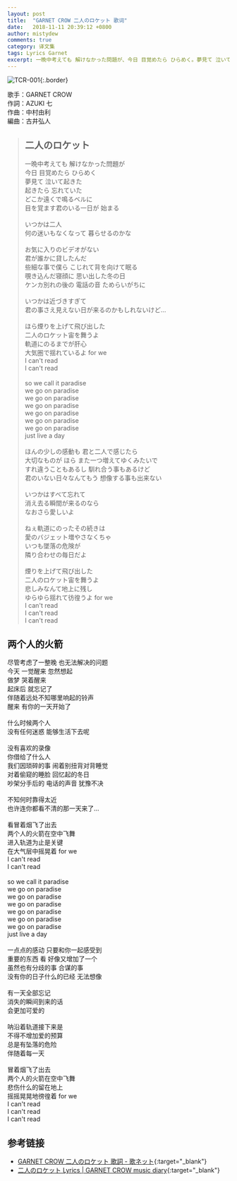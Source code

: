 ```yaml
---
layout: post
title:  "GARNET CROW 二人のロケット 歌词"
date:   2018-11-11 20:39:12 +0800
author: mistydew
comments: true
category: 译文集
tags: Lyrics Garnet
excerpt: 一晩中考えても 解けなかった問題が、今日 目覚めたら ひらめく。夢見て 泣いて起きた、起きたら 忘れていた。どこか遠くで鳴るベルに、目を覚ます君のいる一日が 始まる。
---
```

![TCR-001](https://crowsub.github.io/images/discography/album/TCR-001.jpg){:.border}

歌手：GARNET CROW<br>
作詞：AZUKI 七<br>
作曲：中村由利<br>
編曲：古井弘人

<blockquote class="lyric-original">
  <h2>二人のロケット</h2>
  <p>
    一晩中考えても 解けなかった問題が<br>
    今日 目覚めたら ひらめく<br>
    夢見て 泣いて起きた<br>
    起きたら 忘れていた<br>
    どこか遠くで鳴るベルに<br>
    目を覚ます君のいる一日が 始まる<br>
    <br>
    いつかは二人<br>
    何の迷いもなくなって 暮らせるのかな<br>
    <br>
    お気に入りのビデオがない<br>
    君が誰かに貸したんだ<br>
    些細な事で僕ら こじれて背を向けて眠る<br>
    覗き込んだ寝顔に 思い出した冬の日<br>
    ケンカ別れの後の 電話の音 ためらいがちに<br>
    <br>
    いつかは近づきすぎて<br>
    君の事さえ見えない日が来るのかもしれないけど…<br>
    <br>
    ほら煙りを上げて飛び出した<br>
    二人のロケット宙を舞うよ<br>
    軌道にのるまでが肝心<br>
    大気圏で揺れているよ for we<br>
    I can't read<br>
    I can't read<br>
    <br>
    so we call it paradise<br>
    we go on paradise<br>
    we go on paradise<br>
    we go on paradise<br>
    we go on paradise<br>
    we go on paradise<br>
    we go on paradise<br>
    just live a day<br>
    <br>
    ほんの少しの感動も 君と二人で感じたら<br>
    大切なものが ほら また一つ増えてゆくみたいで<br>
    すれ違うこともあるし 馴れ合う事もあるけど<br>
    君のいない日々なんてもう 想像する事も出来ない<br>
    <br>
    いつかはすべて忘れて<br>
    消え去る瞬間が来るのなら<br>
    なおさら愛しいよ<br>
    <br>
    ねぇ軌道にのったその続きは<br>
    愛のバジェット増やさなくちゃ<br>
    いつも墜落の危険が<br>
    隣り合わせの毎日だよ<br>
    <br>
    煙りを上げて飛び出した<br>
    二人のロケット宙を舞うよ<br>
    悲しみなんて地上に残し<br>
    ゆらゆら揺れて彷徨うよ for we<br>
    I can't read<br>
    I can't read<br>
    I can't read
  </p>
</blockquote>

<div class="lyric-translation">
  <h2>两个人的火箭</h2>
  <p>
    尽管考虑了一整晚 也无法解决的问题<br>
    今天 一觉醒来 忽然想起<br>
    做梦 哭着醒来<br>
    起床后 就忘记了<br>
    伴随着远处不知哪里响起的铃声<br>
    醒来 有你的一天开始了<br>
    <br>
    什么时候两个人<br>
    没有任何迷惑 能够生活下去呢<br>
    <br>
    没有喜欢的录像<br>
    你借给了什么人<br>
    我们因琐碎的事 闹着别扭背对背睡觉<br>
    对着偷窥的睡脸 回忆起的冬日<br>
    吵架分手后的 电话的声音 犹豫不决<br>
    <br>
    不知何时靠得太近<br>
    也许连你都看不清的那一天来了…<br>
    <br>
    看冒着烟飞了出去<br>
    两个人的火箭在空中飞舞<br>
    进入轨道为止是关键<br>
    在大气层中摇晃着 for we<br>
    I can't read<br>
    I can't read<br>
    <br>
    so we call it paradise<br>
    we go on paradise<br>
    we go on paradise<br>
    we go on paradise<br>
    we go on paradise<br>
    we go on paradise<br>
    we go on paradise<br>
    just live a day<br>
    <br>
    一点点的感动 只要和你一起感受到<br>
    重要的东西 看 好像又增加了一个<br>
    虽然也有分歧的事 合谋的事<br>
    没有你的日子什么的已经 无法想像<br>
    <br>
    有一天全部忘记<br>
    消失的瞬间到来的话<br>
    会更加可爱的<br>
    <br>
    呐沿着轨道接下来是<br>
    不得不增加爱的预算<br>
    总是有坠落的危险<br>
    伴随着每一天<br>
    <br>
    冒着烟飞了出去<br>
    两个人的火箭在空中飞舞<br>
    悲伤什么的留在地上<br>
    摇摇晃晃地徬徨着 for we<br>
    I can't read<br>
    I can't read<br>
    I can't read
  </p>
</div>

## 参考链接

* [GARNET CROW 二人のロケット 歌詞 - 歌ネット](https://www.uta-net.com/song/20153/){:target="_blank"}
* [二人のロケット Lyrics \| GARNET CROW music diary](https://crowsub.github.io/lyrics/original/二人のロケット.html){:target="_blank"}
